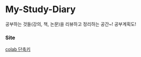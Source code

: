 # My-Study-Diary
공부하는 것들(강의, 책, 논문)을 리뷰하고 정리하는 공간~! 공부계획도! 


### Site
[colab 단축키](http://studycolab.blogspot.com/)
